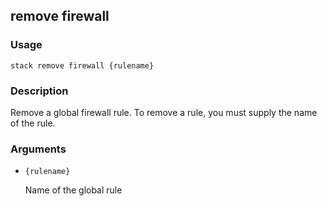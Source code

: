 ## remove firewall

### Usage

`stack remove firewall {rulename}`

### Description

Remove a global firewall rule. To remove a rule, you must supply
	the name of the rule.

### Arguments

* `{rulename}`

   Name of the global rule



